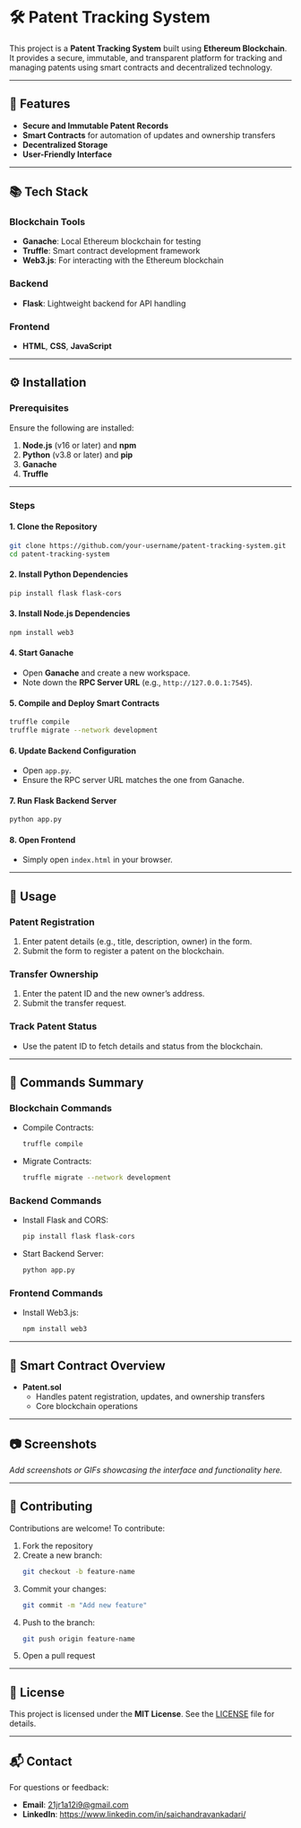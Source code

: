 
# 🛠️ Patent Tracking System  

This project is a **Patent Tracking System** built using **Ethereum Blockchain**. It provides a secure, immutable, and transparent platform for tracking and managing patents using smart contracts and decentralized technology.

---

## 🚀 Features  

- **Secure and Immutable Patent Records**  
- **Smart Contracts** for automation of updates and ownership transfers  
- **Decentralized Storage**  
- **User-Friendly Interface**  

---

## 📚 Tech Stack  

### **Blockchain Tools**  
- **Ganache**: Local Ethereum blockchain for testing  
- **Truffle**: Smart contract development framework  
- **Web3.js**: For interacting with the Ethereum blockchain  

### **Backend**  
- **Flask**: Lightweight backend for API handling  

### **Frontend**  
- **HTML**, **CSS**, **JavaScript**  

---

## ⚙️ Installation  

### Prerequisites  
Ensure the following are installed:  
1. **Node.js** (v16 or later) and **npm**  
2. **Python** (v3.8 or later) and **pip**  
3. **Ganache**  
4. **Truffle**  

---

### Steps  

#### 1. Clone the Repository  
```bash
git clone https://github.com/your-username/patent-tracking-system.git
cd patent-tracking-system
```

#### 2. Install Python Dependencies  
```bash
pip install flask flask-cors
```

#### 3. Install Node.js Dependencies  
```bash
npm install web3
```

#### 4. Start Ganache  
- Open **Ganache** and create a new workspace.  
- Note down the **RPC Server URL** (e.g., `http://127.0.0.1:7545`).  

#### 5. Compile and Deploy Smart Contracts  
```bash
truffle compile
truffle migrate --network development
```

#### 6. Update Backend Configuration  
- Open `app.py`.  
- Ensure the RPC server URL matches the one from Ganache.  

#### 7. Run Flask Backend Server  
```bash
python app.py
```

#### 8. Open Frontend  
- Simply open `index.html` in your browser.  

---

## 📖 Usage  

### Patent Registration  
1. Enter patent details (e.g., title, description, owner) in the form.  
2. Submit the form to register a patent on the blockchain.  

### Transfer Ownership  
1. Enter the patent ID and the new owner’s address.  
2. Submit the transfer request.  

### Track Patent Status  
- Use the patent ID to fetch details and status from the blockchain.  

---

## 🔧 Commands Summary  

### Blockchain Commands  
- Compile Contracts:  
  ```bash
  truffle compile
  ```
- Migrate Contracts:  
  ```bash
  truffle migrate --network development
  ```

### Backend Commands  
- Install Flask and CORS:  
  ```bash
  pip install flask flask-cors
  ```
- Start Backend Server:  
  ```bash
  python app.py
  ```

### Frontend Commands  
- Install Web3.js:  
  ```bash
  npm install web3
  ```

---

## 🌟 Smart Contract Overview  

- **Patent.sol**  
  - Handles patent registration, updates, and ownership transfers  
  - Core blockchain operations  

---

## 📷 Screenshots  

_Add screenshots or GIFs showcasing the interface and functionality here._  

---

## 🤝 Contributing  

Contributions are welcome! To contribute:  
1. Fork the repository  
2. Create a new branch:  
   ```bash
   git checkout -b feature-name
   ```
3. Commit your changes:  
   ```bash
   git commit -m "Add new feature"
   ```
4. Push to the branch:  
   ```bash
   git push origin feature-name
   ```
5. Open a pull request  

---

## 📄 License  

This project is licensed under the **MIT License**. See the [LICENSE](LICENSE) file for details.  

---

## 📬 Contact  

For questions or feedback:  
- **Email**: 21jr1a12i9@gmail.com  
- **LinkedIn**: https://www.linkedin.com/in/saichandravankadari/ 
